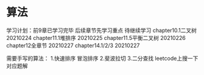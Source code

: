 # 算法
学习计划：前9章已学习完毕
后续章节先学习重点 待继续学习
chapter10.1二叉树 20210224
chapter11.1堆排序 20210225
chapter11.5平衡二叉树 20210226
chapter12全章节 20210227
chapter14.1/2/3 20210227

需要手写的算法：
1.快速排序 冒泡排序 
2.斐波拉切
3.二分查找
leetcode上搜一下对应题解




